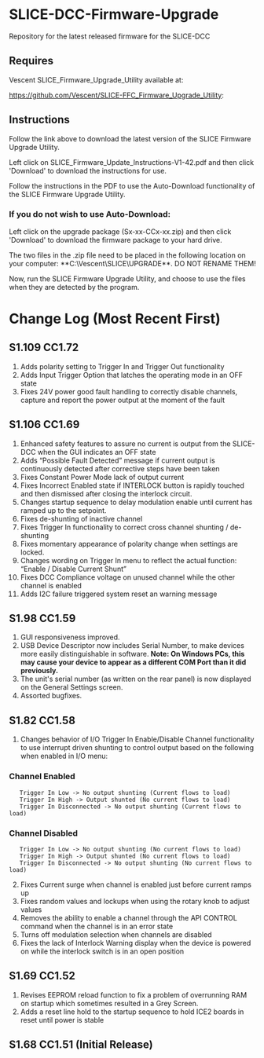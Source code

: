 # SLICE-DCC-Firmware-Upgrade
Repository for the latest released firmware for the SLICE-DCC
## Requires 
   Vescent SLICE_Firmware_Upgrade_Utility available at:
  
  https://github.com/Vescent/SLICE-FFC_Firmware_Upgrade_Utility:

## Instructions
  Follow the link above to download the latest version of the SLICE Firmware Upgrade Utility.

  Left click on SLICE_Firmware_Update_Instructions-V1-42.pdf and then click 'Download' to download the instructions for use.  

  Follow the instructions in the PDF to use the Auto-Download functionality of the SLICE Firmware Upgrade Utility.

### If you do not wish to use Auto-Download:
  Left click on the upgrade package (Sx-xx-CCx-xx.zip) and then click 'Download' to download the firmware package to your hard drive.
  
  The two files in the .zip file need to be placed in the following location on your computer: **C:\Vescent\SLICE\UPGRADE\**.
  DO NOT RENAME THEM!

  Now, run the SLICE Firmware Upgrade Utility, and choose to use the files when they are detected by the program.

# Change Log (Most Recent First)
## S1.109 CC1.72
 1. Adds polarity setting to Trigger In and Trigger Out functionality
 2. Adds Input Trigger Option that latches the operating mode in an OFF state
 3. Fixes 24V power good fault handling to correctly disable channels, capture and report the power output at the moment of the fault
 ## S1.106 CC1.69
 1. Enhanced safety features to assure no current is output from the SLICE-DCC when the GUI indicates an OFF state
 2. Adds “Possible Fault Detected” message if current output is continuously detected after corrective steps have been taken
 3. Fixes Constant Power Mode lack of output current
 4. Fixes Incorrect Enabled state if INTERLOCK button is rapidly touched and then dismissed after closing the interlock circuit.
 5. Changes startup sequence to delay modulation enable until current has ramped up to the setpoint.
 6. Fixes de-shunting of inactive channel
 7. Fixes Trigger In functionality to correct cross channel shunting / de-shunting
 8. Fixes momentary appearance of polarity change when settings are locked.
 9. Changes wording on Trigger In menu to reflect the actual function:
    “Enable / Disable Current Shunt”
 10. Fixes DCC Compliance voltage on unused channel while the other channel is enabled
 11. Adds I2C failure triggered system reset an warning message

## S1.98 CC1.59
 1. GUI responsiveness improved.
 2. USB Device Descriptor now includes Serial Number, to make devices more easily distinguishable in software.
**Note: On Windows PCs, this may cause your device to appear as a different COM Port than it did previously.**
 3. The unit's serial number (as written on the rear panel) is now displayed on the General Settings screen.
 4. Assorted bugfixes.

## S1.82 CC1.58
 1. Changes behavior of I/O Trigger In Enable/Disable Channel functionality to use interrupt driven shunting to control output based on the following when enabled in I/O menu:  
###    Channel Enabled  
       Trigger In Low -> No output shunting (Current flows to load)  
       Trigger In High -> Output shunted (No current flows to load)  
       Trigger In Disconnected -> No output shunting (Current flows to load)  
###    Channel Disabled  
       Trigger In Low -> No output shunting (No current flows to load)  
       Trigger In High -> Output shunted (No current flows to load)  
       Trigger In Disconnected -> No output shunting (No current flows to load)  
 2. Fixes Current surge when channel is enabled just before current ramps up 
 3. Fixes random values and lockups when using the rotary knob to adjust values
 4. Removes the ability to enable a channel through the API CONTROL command when the channel is in an error state
 5. Turns off modulation selection when channels are disabled
 6. Fixes the lack of Interlock Warning display when the device is powered on while the interlock switch is in an open position

## S1.69 CC1.52 
 1. Revises EEPROM reload function to fix a problem of overrunning RAM on startup which sometimes resulted in a Grey Screen.
 2. Adds a reset line hold to the startup sequence to hold ICE2 boards in reset until power is stable
## S1.68 CC1.51 (Initial Release)
 
